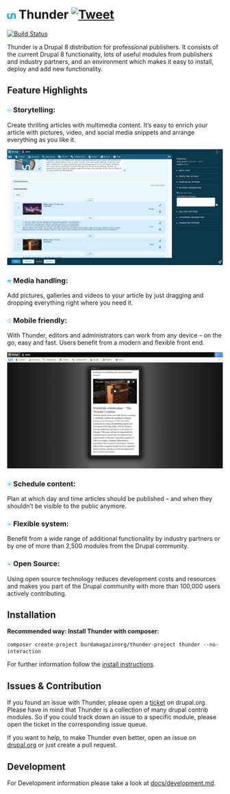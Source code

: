 # <img src="./files/images/thunder.svg?sanitize=true" alt="Thunder" width="4%"/> Thunder [![Tweet](https://img.shields.io/twitter/url/http/shields.io.svg?style=social)](https://twitter.com/intent/tweet?text=I%20just%20tried%20ThunderCMS.%20The%20CMS%20for%20professional%20publishing!&url=https://www.thunder.org&via=ThunderCoreTeam&hashtags=drupal8,publishing,ThunderCMS)

[![Build Status](https://travis-ci.org/BurdaMagazinOrg/thunder-distribution.svg?branch=develop)](https://travis-ci.org/BurdaMagazinOrg/thunder-distribution)



Thunder is a Drupal 8 distribution for professional publishers. It consists of the current Drupal 8 functionality, lots of useful modules from publishers and industry partners, and an environment which makes it easy to install, deploy and add new functionality.

## Feature Highlights
### <img src="./files/images/story_fireplace_b.png" alt="Storytelling" width="2%"/> Storytelling:
Create thrilling articles with multimedia content. It’s easy to enrich your article with pictures, video, and social media snippets and arrange everything as you like it.

![Storytelling](./files/images/storytelling.png)
### <img src="./files/images/media_handling_b_0.png" alt="Storytelling" width="2%"/> Media handling:
Add pictures, galleries and videos to your article by just dragging and dropping everything right where you need it.
### <img src="./files/images/mobile_friendly_e_0.png" alt="Storytelling" width="2%"/> Mobile friendly:
With Thunder, editors and administrators can work from any device – on the go, easy and fast. Users benefit from a modern and flexible front end.

![Mobile preview](./files/images/mobile.png)
### <img src="./files/images/schedule_content_g_0.png" alt="Storytelling" width="2%"/> Schedule content:
Plan at which day and time articles should be published – and when they shouldn’t be visible to the public anymore.
### <img src="./files/images/flexible_system_b_0.png" alt="Storytelling" width="2%"/> Flexible system:
Benefit from a wide range of additional functionality by industry partners or by one of more than 2,500 modules from the Drupal community.
### <img src="./files/images/drupal_community_b_1.png" alt="Storytelling" width="2%"/> Open Source:
Using open source technology reduces development costs and resources and makes you part of the Drupal community with more than 100,000 users actively contributing.

## Installation
**Recommended way: Install Thunder with composer:**

```
composer create-project burdamagazinorg/thunder-project thunder --no-interaction
```
For further information follow the [install instructions](https://www.drupal.org/docs/8/install).
## Issues & Contribution
If you found an issue with Thunder, please open a [ticket](https://www.drupal.org/project/issues/thunder?categories=All) on drupal.org. Please have in mind that Thunder is a collection of many drupal contrib modules. So if you could track down an issue to a specific module, please open the ticket in the corresponding issue queue.

If you want to help, to make Thunder even better, open an issue on [drupal.org](https://www.drupal.org/project/issues/thunder?categories=All) or just create a pull request.

## Development
For Development information please take a look at [docs/development.md](docs/development.md).